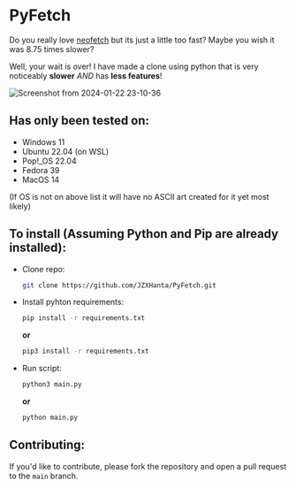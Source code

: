 # PyFetch

Do you really love [neofetch](https://github.com/dylanaraps/neofetch) but its just a little too fast? Maybe you wish it was 8.75 times slower?

Well, your wait is over! I have made a clone using python that is very noticeably **slower** *AND* has **less features**!

![Screenshot from 2024-01-22 23-10-36](https://github.com/JZXHanta/PyFetch/assets/61375197/3b6a4808-9190-418a-8628-d5b86fdc5075)


## Has only been tested on:
  - Windows 11
  - Ubuntu 22.04 (on WSL)
  - Pop!_OS 22.04
  - Fedora 39
  - MacOS 14

  (If OS is not on above list it will have no ASCII art created for it yet most likely)



## To install (Assuming Python and Pip are already installed):
  - Clone repo:
    ```bash
    git clone https://github.com/JZXHanta/PyFetch.git
    ```
  - Install pyhton requirements:
    ```bash
    pip install -r requirements.txt
    ```
    **or**
    ```bash
    pip3 install -r requirements.txt
    ```
  - Run script:
    ```bash
    python3 main.py
    ```
    **or**
    ```bash
    python main.py
    ```

## Contributing:
If you'd like to contribute, please fork the repository and open a pull request to the `main` branch.
